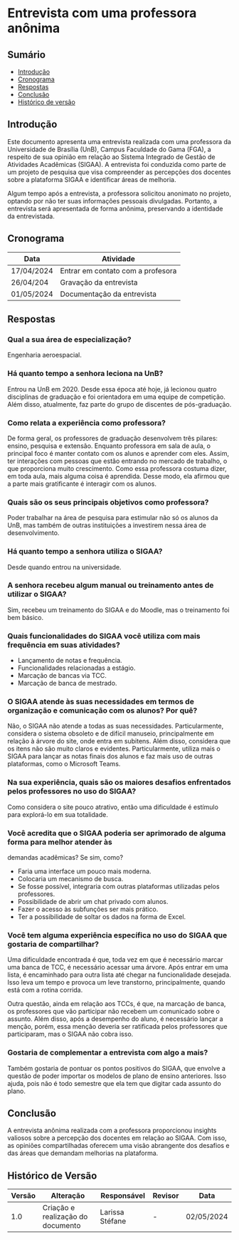 # Entrevista com uma professora anônima
## Sumário
* [Introdução](#Introdução)
* [Cronograma](#Cronograma)
* [Respostas](#Respostas)
* [Conclusão](#Conclusão)
* [Histórico de versão](#Histórico-de-versão)


## Introdução

Este documento apresenta uma entrevista realizada com uma professora da Universidade de Brasília (UnB), Campus Faculdade do Gama (FGA), a respeito de sua opinião em relação ao Sistema Integrado de Gestão de Atividades Acadêmicas (SIGAA). A entrevista foi conduzida como parte de um projeto de pesquisa que visa compreender as percepções dos docentes sobre a plataforma SIGAA e identificar áreas de melhoria.

 Algum tempo após a entrevista, a professora solicitou anonimato no projeto, optando por não ter suas informações pessoais divulgadas. Portanto, a entrevista será apresentada de forma anônima, preservando a identidade da entrevistada.

## Cronograma

| Data | Atividade |
| - | - |
|17/04/2024 | Entrar em contato com a profesora |
|26/04/204 | Gravação da entrevista |
|01/05/2024 | Documentação da entrevista |

## Respostas

### Qual a sua área de especialização?
Engenharia aeroespacial.

### Há quanto tempo a senhora leciona na UnB?
Entrou na UnB em 2020. Desde essa época até hoje, já lecionou quatro disciplinas de graduação e foi orientadora em uma equipe de competição. Além disso, atualmente, faz parte do grupo de discentes de pós-graduação.

### Como relata a experiência como professora?
De forma geral, os professores de graduação desenvolvem três pilares: ensino, pesquisa e extensão.
Enquanto professora em sala de aula, o principal foco é manter contato com os alunos e aprender com eles. Assim, ter interações com pessoas que estão entrando no mercado de trabalho, o que proporciona muito crescimento. Como essa professora costuma dizer, em toda aula, mais alguma coisa é aprendida.
Desse modo, ela afirmou que a parte mais gratificante é interagir com os alunos.

### Quais são os seus principais objetivos como professora?
Poder trabalhar na área de pesquisa para estimular não só os alunos da UnB, mas também de outras instituições a investirem nessa área de desenvolvimento.

### Há quanto tempo a senhora utiliza o SIGAA?
Desde quando entrou na universidade.
### A senhora recebeu algum manual ou treinamento antes de utilizar o SIGAA?
Sim, recebeu um treinamento do SIGAA e do Moodle, mas o treinamento foi bem básico.

### Quais funcionalidades do SIGAA você utiliza com mais frequência em suas atividades?
- Lançamento de notas e frequência.
- Funcionalidades relacionadas a estágio.
- Marcação de bancas via TCC.
- Marcação de banca de mestrado.

### O SIGAA atende às suas necessidades em termos de organização e comunicação com os alunos? Por quê?
Não, o SIGAA não atende a todas as suas necessidades. Particularmente, considera o sistema obsoleto e de difícil manuseio, principalmente em relação à árvore do site, onde entra em subitens. Além disso, considera que os itens não são muito claros e evidentes.
Particularmente, utiliza mais o SIGAA para lançar as notas finais dos alunos e faz mais uso de outras plataformas, como o Microsoft Teams.
### Na sua experiência, quais são os maiores desafios enfrentados pelos professores no uso do SIGAA?
Como considera o site pouco atrativo, então uma dificuldade é estímulo para explorá-lo em sua totalidade.

### Você acredita que o SIGAA poderia ser aprimorado de alguma forma para melhor atender às
demandas acadêmicas? Se sim, como?
- Faria uma interface um pouco mais moderna.
- Colocaria um mecanismo de busca.
- Se fosse possível, integraria com outras plataformas utilizadas pelos professores.
- Possibilidade de abrir um chat privado com alunos.
- Fazer o acesso às subfunções ser mais prático.
- Ter a possibilidade de soltar os dados na forma de Excel.
### Você tem alguma experiência específica no uso do SIGAA que gostaria de compartilhar?
Uma dificuldade encontrada é que, toda vez em que é necessário marcar uma banca de TCC, é necessário acessar uma árvore. Após entrar em uma lista, é encaminhado para outra lista até chegar na funcionalidade desejada. Isso leva um tempo e provoca um leve transtorno, principalmente, quando está com a rotina corrida.

Outra questão, ainda em relação aos TCCs, é que, na marcação de banca, os professores que vão participar não recebem um comunicado sobre o assunto. Além disso, após a desempenho do aluno, é necessário lançar a menção, porém, essa menção deveria ser ratificada pelos professores que participaram, mas o SIGAA não cobra isso.

### Gostaria de complementar a entrevista com algo a mais?
Também gostaria de pontuar os pontos positivos do SIGAA, que envolve a questão de poder importar os modelos de plano de ensino anteriores. Isso ajuda, pois não é todo semestre que ela tem que digitar cada assunto do plano.

## Conclusão

 A entrevista anônima realizada com a professora proporcionou insights valiosos sobre a percepção dos docentes em relação ao SIGAA. Com isso, as opiniões compartilhadas oferecem uma visão abrangente dos desafios e das áreas que demandam melhorias na plataforma.

 ## Histórico de Versão

| Versão | Alteração | Responsável | Revisor | Data |
| - | - | - | - | - |
| 1.0 | Criação e realização do documento | Larissa Stéfane | - | 02/05/2024 |
